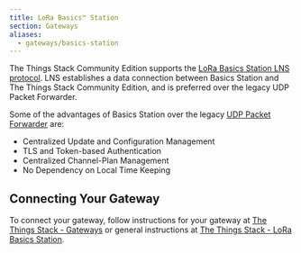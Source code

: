 ```yaml
---
title: LoRa Basics™ Station
section: Gateways
aliases:
  - gateways/basics-station
---
```


The Things Stack Community Edition supports the [LoRa Basics Station LNS protocol](https://doc.sm.tc/station/tcproto.html). LNS establishes a data connection between Basics Station and The Things Stack Community Edition, and is preferred over the legacy UDP Packet Forwarder.

Some of the advantages of Basics Station over the legacy [UDP Packet Forwarder](https://www.thethingsindustries.com/docs/gateways/udp/) are:

- Centralized Update and Configuration Management
- TLS and Token-based Authentication
- Centralized Channel-Plan Management
- No Dependency on Local Time Keeping

## Connecting Your Gateway

To connect your gateway, follow instructions for your gateway at [The Things Stack - Gateways](https://www.thethingsindustries.com/docs/gateways/) or general instructions at [The Things Stack - LoRa Basics Station](https://www.thethingsindustries.com/docs/gateways/lora-basics-station/).
